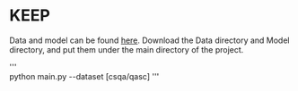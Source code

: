 # KEEP

Data and model can be found [here](https://www.dropbox.com/sh/yuwq9irmnhodhyl/AACJVVGabFtGjaibs54_D3jLa?dl=0).
Download the Data directory and Model directory, and put them under the main directory of the project.

'''  
python main.py --dataset [csqa/qasc]
'''  
